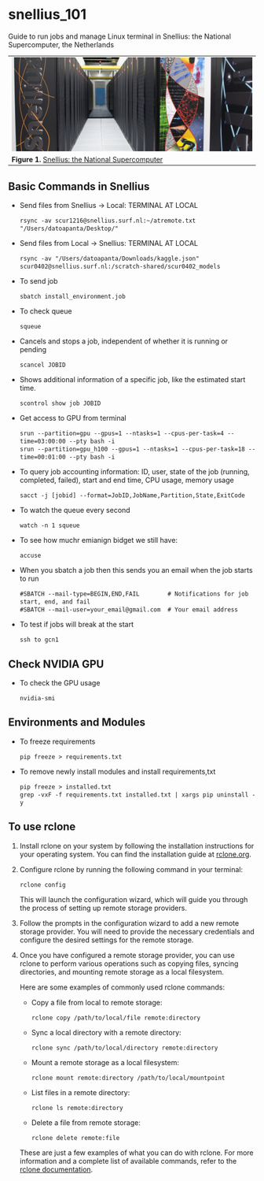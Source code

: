 # snellius_101
Guide to run jobs and manage Linux terminal in Snellius: the National Supercomputer, the Netherlands

<table align="center" name="fig3">
    <tr align="center">
                    <td><img src="./assets/snellius.jpg" alt="Snellius"></td>
            </tr>
            <tr align="left">
                <td colspan="2"><b>Figure 1.</b> <a href="https://www.surf.nl/en/services/snellius-the-national-supercomputer">Snellius: the National Supercomputer</a></td>
    </tr>
</table>

## Basic Commands in Snellius

- Send files from Snellius -> Local: TERMINAL AT LOCAL
    ```
    rsync -av scur1216@snellius.surf.nl:~/atremote.txt "/Users/datoapanta/Desktop/"
    ```
- Send files from Local -> Snellius: TERMINAL AT LOCAL
    ```
    rsync -av "/Users/datoapanta/Downloads/kaggle.json" scur0402@snellius.surf.nl:/scratch-shared/scur0402_models
    ```

- To send job
    ```
    sbatch install_environment.job
    ```
- To check queue
    ```
    squeue
    ```
- Cancels and stops a job, independent of whether it is running or pending
    ```
    scancel JOBID
    ```

- Shows additional information of a specific job, like the estimated start time.
    ```
    scontrol show job JOBID 
    ```

- Get access to GPU from terminal
    ```
    srun --partition=gpu --gpus=1 --ntasks=1 --cpus-per-task=4 --time=03:00:00 --pty bash -i
    srun --partition=gpu_h100 --gpus=1 --ntasks=1 --cpus-per-task=18 --time=00:01:00 --pty bash -i
    ```

- To query job accounting information: ID, user, state of the job (running, completed, failed), start and end time, CPU usage, memory usage 
    ```
    sacct -j [jobid] --format=JobID,JobName,Partition,State,ExitCode
    ```

- To watch the queue every second
    ```
    watch -n 1 squeue
    ```

- To see how muchr emianign bidget we still have:
    ```
    accuse
    ```

- When you sbatch a job then this sends you an email when the job starts to run
    ```
    #SBATCH --mail-type=BEGIN,END,FAIL        # Notifications for job start, end, and fail
    #SBATCH --mail-user=your_email@gmail.com  # Your email address
    ```

- To test if jobs will break at the start
    ```
    ssh to gcn1
    ```

## Check NVIDIA GPU
- To check the GPU usage
    ```
    nvidia-smi
    ```

## Environments and Modules 
- To freeze requirements
    ```
    pip freeze > requirements.txt
    ```
- To remove newly install modules and install requirements,txt
    ```
    pip freeze > installed.txt 
    grep -vxF -f requirements.txt installed.txt | xargs pip uninstall -y
    ```

## To use rclone
1. Install rclone on your system by following the installation instructions for your operating system. You can find the installation guide at [rclone.org](https://rclone.org/docs/#installing).

2. Configure rclone by running the following command in your terminal:
    ```
    rclone config
    ```
    This will launch the configuration wizard, which will guide you through the process of setting up remote storage providers.

3. Follow the prompts in the configuration wizard to add a new remote storage provider. You will need to provide the necessary credentials and configure the desired settings for the remote storage.

4. Once you have configured a remote storage provider, you can use rclone to perform various operations such as copying files, syncing directories, and mounting remote storage as a local filesystem.

    Here are some examples of commonly used rclone commands:
    - Copy a file from local to remote storage:
      ```
      rclone copy /path/to/local/file remote:directory
      ```

    - Sync a local directory with a remote directory:
      ```
      rclone sync /path/to/local/directory remote:directory
      ```

    - Mount a remote storage as a local filesystem:
      ```
      rclone mount remote:directory /path/to/local/mountpoint
      ```

    - List files in a remote directory:
      ```
      rclone ls remote:directory
      ```

    - Delete a file from remote storage:
      ```
      rclone delete remote:file
      ```

    These are just a few examples of what you can do with rclone. For more information and a complete list of available commands, refer to the [rclone documentation](https://rclone.org/docs/).
